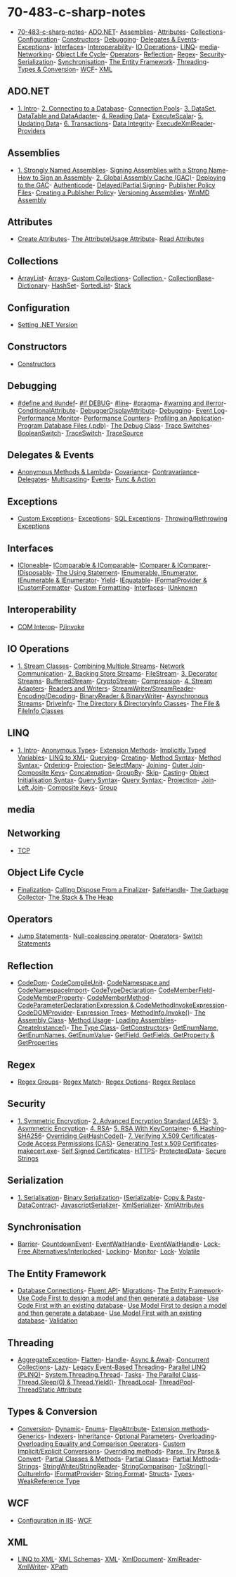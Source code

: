 # 70-483-c-sharp-notes

- [70-483-c-sharp-notes](readme.md#70483csharpnotes)- [ADO.NET](readme.md#adonet)- [Assemblies](readme.md#assemblies)- [Attributes](readme.md#attributes)- [Collections](readme.md#collections)- [Configuration](readme.md#configuration)- [Constructors](readme.md#constructors)- [Debugging](readme.md#debugging)- [Delegates & Events](readme.md#delegates-events)- [Exceptions](readme.md#exceptions)- [Interfaces](readme.md#interfaces)- [Interoperability](readme.md#interoperability)- [IO Operations](readme.md#io-operations)- [LINQ](readme.md#linq)- [media](readme.md#media)- [Networking](readme.md#networking)- [Object Life Cycle](readme.md#object-life-cycle)- [Operators](readme.md#operators)- [Reflection](readme.md#reflection)- [Regex](readme.md#regex)- [Security](readme.md#security)- [Serialization](readme.md#serialization)- [Synchronisation](readme.md#synchronisation)- [The Entity Framework](readme.md#the-entity-framework)- [Threading](readme.md#threading)- [Types & Conversion](readme.md#types-conversion)- [WCF](readme.md#wcf)- [XML](readme.md#xml)

## ADO.NET

- [1\. Intro](ADO.NET/1.%20Intro.md#1-intro)- [2\. Connecting to a Database](ADO.NET/2.%20Connecting%20to%20a%20Database.md#2-connecting-to-a-database)- [Connection Pools](ADO.NET/2.%20Connecting%20to%20a%20Database.md#connection-pools)- [3\. DataSet, DataTable and DataAdapter](ADO.NET/3.%20DataSet%20DataTable%20and%20DataAdapter.md#3-dataset-datatable-and-dataadapter)- [4\. Reading Data](ADO.NET/4.%20Reading%20Data.md#4-reading-data)- [ExecuteScalar](ADO.NET/4.%20Reading%20Data.md#executescalar)- [5\. Updating Data](ADO.NET/5.%20Updating%20Data.md#5-updating-data)- [6\. Transactions](ADO.NET/6.%20Transactions.md#6-transactions)- [Data Integrity](ADO.NET/Data%20Integrity.md#data-integrity)- [ExecudeXmlReader](ADO.NET/ExecudeXmlReader.md#execudexmlreader)- [Providers](ADO.NET/Providers.md#providers)

## Assemblies

- [1\. Strongly Named Assemblies](Assemblies/1.%20Strongly%20Named%20Assemblies.md#1-strongly-named-assemblies)- [Signing Assemblies with a Strong Name](Assemblies/1.%20Strongly%20Named%20Assemblies.md#signing-assemblies-with-a-strong-name)- [How to Sign an Assembly](Assemblies/1.%20Strongly%20Named%20Assemblies.md#how-to-sign-an-assembly)- [2\. Global Assembly Cache (GAC)](Assemblies/2.%20Global%20Assembly%20Cache%20GAC.md#2-global-assembly-cache-gac)- [Deploying to the GAC](Assemblies/2.%20Global%20Assembly%20Cache%20GAC.md#deploying-to-the-gac)- [Authenticode](Assemblies/Authenticode.md#authenticode)- [Delayed/Partial Signing](Assemblies/DelayedPartial%20Signing.md#delayedpartial-signing)- [Publisher Policy Files](Assemblies/Publisher%20Policy%20Files.md#publisher-policy-files)- [Creating a Publisher Policy](Assemblies/Publisher%20Policy%20Files.md#creating-a-publisher-policy)- [Versioning Assemblies](Assemblies/Versioning%20Assemblies.md#versioning-assemblies)- [WinMD Assembly](Assemblies/WinMD%20Assembly.md#winmd-assembly)

## Attributes

- [Create Attributes](Attributes/Create%20Attributes.md#create-attributes)- [The AttributeUsage Attribute](Attributes/Create%20Attributes.md#the-attributeusage-attribute)- [Read Attributes](Attributes/Read%20Attributes.md#read-attributes)

## Collections

- [ArrayList](Collections/ArrayList.md#arraylist)- [Arrays](Collections/Arrays.md#arrays)- [Custom Collections](Collections/Custom%20Collections.md#custom-collections)- [Collection <T>](Collections/Custom%20Collections.md#collection-t)- [CollectionBase](Collections/Custom%20Collections.md#collectionbase)- [Dictionary<T>](Collections/Dictionary-T.md#dictionaryt)- [HashSet](Collections/HashSet.md#hashset)- [SortedList](Collections/SortedList.md#sortedlist)- [Stack](Collections/Stack.md#stack)

## Configuration

- [Setting .NET Version](Configuration/Setting%20.NET%20Version.md#setting-net-version)

## Constructors

- [Constructors](Constructors/Constructors.md#constructors)

## Debugging

- [#define and #undef](Debugging/%23define%20and%20%23undef.md#define-and-undef)- [#if DEBUG](Debugging/%23if%20DEBUG.md#if-debug)- [#line](Debugging/%23line.md#line)- [#pragma](Debugging/%23pragma.md#pragma)- [#warning and #error](Debugging/%23warning%20and%20%23error.md#warning-and-error)- [ConditionalAttribute](Debugging/ConditionalAttribute.md#conditionalattribute)- [DebuggerDisplayAttribute](Debugging/DebuggerDisplayAttribute.md#debuggerdisplayattribute)- [Debugging](Debugging/Debugging.md#debugging)- [Event Log](Debugging/Event%20Log.md#event-log)- [Performance Monitor](Debugging/Performance%20Monitor.md#performance-monitor)- [Performance Counters](Debugging/Performance%20Monitor.md#performance-counters)- [Profiling an Application](Debugging/Profiling%20an%20Application.md#profiling-an-application)- [Program Database Files (.pdb)](Debugging/Program%20Database%20Files%20.pdb.md#program-database-files-pdb)- [The Debug Class](Debugging/The%20Debug%20Class.md#the-debug-class)- [Trace Switches](Debugging/Trace%20Switches.md#trace-switches)- [BooleanSwitch](Debugging/Trace%20Switches.md#booleanswitch)- [TraceSwitch](Debugging/Trace%20Switches.md#traceswitch)- [TraceSource](Debugging/TraceSource.md#tracesource)

## Delegates & Events

- [Anonymous Methods & Lambda](Delegates%20%26%20Events/Anonymous%20Methods%20%26%20Lambda.md#anonymous-methods-lambda)- [Covariance](Delegates%20%26%20Events/Covariance%20%26%20Contravariance.md#covariance)- [Contravariance](Delegates%20%26%20Events/Covariance%20%26%20Contravariance.md#contravariance)- [Delegates](Delegates%20%26%20Events/Delegates.md#delegates)- [Multicasting](Delegates%20%26%20Events/Delegates.md#multicasting)- [Events](Delegates%20%26%20Events/Events.md#events)- [Func & Action](Delegates%20%26%20Events/Func%20%26%20Action.md#func-action)

## Exceptions

- [Custom Exceptions](Exceptions/Custom%20Exceptions.md#custom-exceptions)- [Exceptions](Exceptions/Exceptions.md#exceptions)- [SQL Exceptions](Exceptions/SQL%20Exceptions.md#sql-exceptions)- [Throwing/Rethrowing Exceptions](Exceptions/Throwing%20%26%20Rethrowing%20Exceptions.md#throwingrethrowing-exceptions)

## Interfaces

- [ICloneable](Interfaces/ICloneable.md#icloneable)- [IComparable & IComparable<T>](Interfaces/IComparable%20%26%20IComparable-T.md#icomparable-icomparablet)- [IComparer & IComparer<T>](Interfaces/IComparer%20%26%20IComparer-T.md#icomparer-icomparert)- [IDisposable](Interfaces/IDisposable.md#idisposable)- [The Using Statement](Interfaces/IDisposable.md#the-using-statement)- [IEnumerable, IEnumerator, IEnumerable<T> & IEnumerator<T>](Interfaces/IEnumerable%2C%20IEnumerator%2C%20IEnumerable-T%20%26%20IEnumerator-T.md#ienumerable-ienumerator-ienumerablet-ienumeratort)- [Yield](Interfaces/IEnumerable%2C%20IEnumerator%2C%20IEnumerable-T%20%26%20IEnumerator-T.md#yield)- [IEquatable](Interfaces/IEquatable.md#iequatable)- [IFormatProvider & ICustomFormatter](Interfaces/IFormatProvider%20%26%20ICustomFormatter.md#iformatprovider-icustomformatter)- [Custom Formatting](Interfaces/IFormatProvider%20%26%20ICustomFormatter.md#custom-formatting)- [Interfaces](Interfaces/Interfaces.md#interfaces)- [IUnknown](Interfaces/IUnknown.md#iunknown)

## Interoperability

- [COM Interop](Interoperability/COM%20Interop.md#com-interop)- [P/invoke](Interoperability/P%20invoke.md#pinvoke)

## IO Operations

- [1\. Stream Classes](IO%20Operations/1.%20Stream%20Classes.md#1-stream-classes)- [Combining Multiple Streams](IO%20Operations/1.%20Stream%20Classes.md#combining-multiple-streams)- [Network Communication](IO%20Operations/1.%20Stream%20Classes.md#network-communication)- [2\. Backing Store Streams](IO%20Operations/2.%20Backing%20Store%20Streams.md#2-backing-store-streams)- [FileStream](IO%20Operations/2.%20Backing%20Store%20Streams.md#filestream)- [3\. Decorator Streams](IO%20Operations/3.%20Decorator%20Streams.md#3-decorator-streams)- [BufferedStream](IO%20Operations/3.%20Decorator%20Streams.md#bufferedstream)- [CryptoStream](IO%20Operations/3.%20Decorator%20Streams.md#cryptostream)- [Compression](IO%20Operations/3.%20Decorator%20Streams.md#compression)- [4\. Stream Adapters](IO%20Operations/4.%20Stream%20Adapters.md#4-stream-adapters)- [Readers and Writers](IO%20Operations/4.%20Stream%20Adapters.md#readers-and-writers)- [StreamWriter/StreamReader](IO%20Operations/4.%20Stream%20Adapters.md#streamwriterstreamreader)- [Encoding/Decoding](IO%20Operations/4.%20Stream%20Adapters.md#encodingdecoding)- [BinaryReader & BinaryWriter](IO%20Operations/4.%20Stream%20Adapters.md#binaryreader-binarywriter)- [Asynchronous Streams](IO%20Operations/Asynchronous%20Streams.md#asynchronous-streams)- [DriveInfo](IO%20Operations/DriveInfo.md#driveinfo)- [The Directory & DirectoryInfo Classes](IO%20Operations/The%20Directory%20%26%20DirectoryInfo%20Classes.md#the-directory-directoryinfo-classes)- [The File & FileInfo Classes](IO%20Operations/The%20File%20%26%20FileInfo%20Classes.md#the-file-fileinfo-classes)

## LINQ

- [1\. Intro](LINQ/1.%20Intro.md#1-intro)- [Anonymous Types](LINQ/Anonymous%20Types.md#anonymous-types)- [Extension Methods](LINQ/Extension%20Methods.md#extension-methods)- [Implicitly Typed Variables](LINQ/Implicitly%20Typed%20Variables.md#implicitly-typed-variables)- [LINQ to XML](LINQ/LINQ%20to%20XML.md#linq-to-xml)- [Querying](LINQ/LINQ%20to%20XML.md#querying)- [Creating](LINQ/LINQ%20to%20XML.md#creating)- [Method Syntax](LINQ/Method%20Syntax.md#method-syntax)- [Method Syntax:](LINQ/Method%20Syntax.md#method-syntax)- [Ordering](LINQ/Method%20Syntax.md#ordering)- [Projection](LINQ/Method%20Syntax.md#projection)- [SelectMany](LINQ/Method%20Syntax.md#selectmany)- [Joining](LINQ/Method%20Syntax.md#joining)- [Outer Join](LINQ/Method%20Syntax.md#outer-join)- [Composite Keys](LINQ/Method%20Syntax.md#composite-keys)- [Concatenation](LINQ/Method%20Syntax.md#concatenation)- [GroupBy](LINQ/Method%20Syntax.md#groupby)- [Skip](LINQ/Method%20Syntax.md#skip)- [Casting](LINQ/Method%20Syntax.md#casting)- [Object Initialisation Syntax](LINQ/Object%20Initialisation%20Syntax.md#object-initialisation-syntax)- [Query Syntax](LINQ/Query%20Syntax.md#query-syntax)- 
[Query Syntax:](LINQ/Query%20Syntax.md#query-syntax)- [Projection](LINQ/Query%20Syntax.md#projection)- [Join](LINQ/Query%20Syntax.md#join)- [Left Join](LINQ/Query%20Syntax.md#left-join)- [Composite Keys](LINQ/Query%20Syntax.md#composite-keys)- [Group](LINQ/Query%20Syntax.md#group)

## media



## Networking

- [TCP](Networking/TCP.md#tcp)

## Object Life Cycle

- [Finalization](Object%20Life%20Cycle/Finalization.md#finalization)- [Calling Dispose From a Finalizer](Object%20Life%20Cycle/Finalization.md#calling-dispose-from-a-finalizer)- [SafeHandle](Object%20Life%20Cycle/SafeHandle.md#safehandle)- [The Garbage Collector](Object%20Life%20Cycle/The%20Garbage%20Collector.md#the-garbage-collector)- [The Stack & The Heap](Object%20Life%20Cycle/The%20Stack%20%26%20The%20Heap.md#the-stack-the-heap)

## Operators

- [Jump Statements](Operators/Jump%20Statements.md#jump-statements)- [Null-coalescing operator](Operators/Null-coalescing%20operator.md#nullcoalescing-operator)- [Operators](Operators/Operators.md#operators)- [Switch Statements](Operators/Switch%20Statements.md#switch-statements)

## Reflection

- [CodeDom](Reflection/CodeDom.md#codedom)- [CodeCompileUnit](Reflection/CodeDom.md#codecompileunit)- [CodeNamespace and CodeNamespaceImport](Reflection/CodeDom.md#codenamespace-and-codenamespaceimport)- [CodeTypeDeclaration](Reflection/CodeDom.md#codetypedeclaration)- [CodeMemberField](Reflection/CodeDom.md#codememberfield)- [CodeMemberProperty](Reflection/CodeDom.md#codememberproperty)- [CodeMemberMethod](Reflection/CodeDom.md#codemembermethod)- [CodeParameterDeclarationExpression & CodeMethodInvokeExpression](Reflection/CodeDom.md#codeparameterdeclarationexpression-codemethodinvokeexpression)- [CodeDOMProvider](Reflection/CodeDom.md#codedomprovider)- [Expression Trees](Reflection/Expression%20Trees.md#expression-trees)- [MethodInfo.Invoke()](Reflection/MethodInfo.Invoke.md#methodinfoinvoke)- [The Assembly Class](Reflection/The%20Assembly%20Class.md#the-assembly-class)- [Method Usage](Reflection/The%20Assembly%20Class.md#method-usage)- [Loading Assemblies](Reflection/The%20Assembly%20Class.md#loading-assemblies)- [CreateInstance()](Reflection/The%20Assembly%20Class.md#createinstance)- [The Type Class](Reflection/The%20Type%20Class.md#the-type-class)- [GetConstructors](Reflection/The%20Type%20Class.md#getconstructors)- [GetEnumName, GetEnumNames, GetEnumValue](Reflection/The%20Type%20Class.md#getenumname-getenumnames-getenumvalue)- [GetField, GetFields, GetProperty & GetProperties](Reflection/The%20Type%20Class.md#getfield-getfields-getproperty-getproperties)

## Regex

- [Regex Groups](Regex/Regex%20Groups.md#regex-groups)- [Regex Match](Regex/Regex%20Match.md#regex-match)- [Regex Options](Regex/Regex%20Options.md#regex-options)- [Regex Replace](Regex/Regex%20Replace.md#regex-replace)

## Security

- [1\. Symmetric Encryption](Security/1.%20Symmetric%20Encryption.md#1-symmetric-encryption)- [2\. Advanced Encryption Standard (AES)](Security/2.%20Advanced%20Encryption%20Standard%20%28AES%29.md#2-advanced-encryption-standard-aes)- [3\. Asymmetric Encryption](Security/3.%20Asymmetric%20Encryption.md#3-asymmetric-encryption)- [4\. RSA](Security/4.%20RSA.md#4-rsa)- [5\. RSA With KeyContainer](Security/5.%20RSA%20With%20KeyContainer.md#5-rsa-with-keycontainer)- [6\. Hashing](Security/6.%20Hashing.md#6-hashing)- [SHA256](Security/6.%20Hashing.md#sha256)- [Overriding GetHashCode()](Security/6.%20Hashing.md#overriding-gethashcode)- [7\. Verifying X.509 Certificates](Security/7.%20Verifying%20X.509%20Certificates.md#7-verifying-x509-certificates)- [Code Access Permissions (CAS)](Security/Code%20Access%20Permissions%20%28CAS%29.md#code-access-permissions-cas)- [Generating Test x.509 Certificates](Security/Generating%20Test%20x.509%20Certificates.md#generating-test-x509-certificates)- [makecert.exe](Security/Generating%20Test%20x.509%20Certificates.md#makecertexe)- [Self Signed Certificates](Security/Generating%20Test%20x.509%20Certificates.md#self-signed-certificates)- [HTTPS](Security/HTTPS.md#https)- [ProtectedData](Security/ProtectedData.md#protecteddata)- [Secure Strings](Security/Secure%20Strings.md#secure-strings)

## Serialization

- [1\. Serialisation](Serialization/1.%20Serialisation.md#1-serialisation)- [Binary Serialization](Serialization/Binary%20Serialization.md#binary-serialization)- [ISerializable](Serialization/Binary%20Serialization.md#iserializable)- [Copy & Paste](Serialization/Copy%20%26%20Paste.md#copy-paste)- [DataContract](Serialization/DataContract.md#datacontract)- [JavascriptSerializer](Serialization/JavascriptSerializer.md#javascriptserializer)- [XmlSerializer](Serialization/XmlSerializer.md#xmlserializer)- [XmlAttributes](Serialization/XmlSerializer.md#xmlattributes)

## Synchronisation

- [Barrier](Synchronisation/Barrier.md#barrier)- [CountdownEvent](Synchronisation/CountdownEvent.md#countdownevent)- [EventWaitHandle](Synchronisation/EventWaitHandle.md#eventwaithandle)- [EventWaitHandle](Synchronisation/EventWaitHandle.md#eventwaithandle)- [Lock-Free Alternatives/Interlocked](Synchronisation/Lock-Free%20Alternatives%20%26%20Interlocked.md#lockfree-alternativesinterlocked)- [Locking](Synchronisation/Locking.md#locking)- [Monitor](Synchronisation/Locking.md#monitor)- [Lock](Synchronisation/Locking.md#lock)- [Volatile](Synchronisation/Volatile.md#volatile)

## The Entity Framework

- [Database Connections](The%20Entity%20Framework/Database%20Connections.md#database-connections)- [Fluent API](The%20Entity%20Framework/Fluent%20API.md#fluent-api)- [Migrations](The%20Entity%20Framework/Migrations.md#migrations)- [The Entity Framework](The%20Entity%20Framework/The%20Entity%20Framework.md#the-entity-framework)- [Use Code First to design a model and then generate a database](The%20Entity%20Framework/Use%20Code%20First%20to%20design%20a%20model%20and%20then%20generate%20a%20database.md#use-code-first-to-design-a-model-and-then-generate-a-database)- [Use Code First with an existing database](The%20Entity%20Framework/Use%20Code%20First%20with%20an%20existing%20database.md#use-code-first-with-an-existing-database)- [Use Model First to design a model and then generate a database](The%20Entity%20Framework/Use%20Model%20First%20to%20design%20a%20model%20and%20then%20generate%20a%20database.md#use-model-first-to-design-a-model-and-then-generate-a-database)- 
[Use Model First with an existing database](The%20Entity%20Framework/Use%20Model%20First%20with%20an%20existing%20database.md#use-model-first-with-an-existing-database)- [Validation](The%20Entity%20Framework/Validation.md#validation)

## Threading

- [AggregateException](Threading/AggregateException.md#aggregateexception)- [Flatten](Threading/AggregateException.md#flatten)- [Handle](Threading/AggregateException.md#handle)- [Async & Await](Threading/Async%20%26%20Await.md#async-await)- [Concurrent Collections](Threading/Concurrent%20Collections.md#concurrent-collections)- [Lazy<T>](Threading/Lazy-T.md#lazyt)- [Legacy Event-Based Threading](Threading/Legacy%20Event-Based%20Threading.md#legacy-eventbased-threading)- [Parallel LINQ (PLINQ)](Threading/Parallel%20LINQ%20%28PLINQ%29.md#parallel-linq-plinq)- [System.Threading.Thread](Threading/System.Threading.Thread.md#systemthreadingthread)- [Tasks](Threading/Tasks.md#tasks)- [The Parallel Class](Threading/The%20Parallel%20Class.md#the-parallel-class)- [Thread.Sleep(0) & Thread.Yield()](Threading/Thread.Sleep%280%29%20%26%20Thread.Yield%28%29.md#threadsleep0-threadyield)- [ThreadLocal<T>](Threading/ThreadLocal-T.md#threadlocalt)- [ThreadPool](Threading/ThreadPool.md#threadpool)- [ThreadStatic Attribute](Threading/ThreadStatic%20Attribute.md#threadstatic-attribute)

## Types & Conversion

- [Conversion](Types%20%26%20Conversion/Conversion.md#conversion)- [Dynamic](Types%20%26%20Conversion/Dynamic.md#dynamic)- [Enums](Types%20%26%20Conversion/Enums.md#enums)- [FlagAttribute](Types%20%26%20Conversion/Enums.md#flagattribute)- [Extension methods](Types%20%26%20Conversion/Extension%20methods.md#extension-methods)- [Generics](Types%20%26%20Conversion/Generics.md#generics)- [Indexers](Types%20%26%20Conversion/Indexers.md#indexers)- [Inheritance](Types%20%26%20Conversion/Inheritance.md#inheritance)- [Optional Parameters](Types%20%26%20Conversion/Optional%20Parameters.md#optional-parameters)- [Overloading](Types%20%26%20Conversion/Overloading.md#overloading)- [Overloading Equality and Comparison Operators](Types%20%26%20Conversion/Overloading.md#overloading-equality-and-comparison-operators)- [Custom Implicit/Explicit Conversions](Types%20%26%20Conversion/Overloading.md#custom-implicitexplicit-conversions)- [Overriding methods](Types%20%26%20Conversion/Overriding%20methods.md#overriding-methods)- [Parse, Try Parse & Convert](Types%20%26%20Conversion/Parse%2C%20Try%20Parse%20%26%20Convert.md#parse-try-parse-convert)- [Partial Classes & Methods](Types%20%26%20Conversion/Partial%20Classes%20%26%20Methods.md#partial-classes-methods)- [Partial Classes](Types%20%26%20Conversion/Partial%20Classes%20%26%20Methods.md#partial-classes)- [Partial Methods](Types%20%26%20Conversion/Partial%20Classes%20%26%20Methods.md#partial-methods)- [Strings](Types%20%26%20Conversion/Strings.md#strings)- [StringWriter/StringReader](Types%20%26%20Conversion/Strings.md#stringwriterstringreader)- [StringComparison](Types%20%26%20Conversion/Strings.md#stringcomparison)- [ToString()](Types%20%26%20Conversion/Strings.md#tostring)- [CultureInfo](Types%20%26%20Conversion/Strings.md#cultureinfo)- [IFormatProvider](Types%20%26%20Conversion/Strings.md#iformatprovider)- [String.Format](Types%20%26%20Conversion/Strings.md#stringformat)- [Structs](Types%20%26%20Conversion/Structs.md#structs)- [Types](Types%20%26%20Conversion/Types.md#types)- [WeakReference Type](Types%20%26%20Conversion/WeakReference%20Type.md#weakreference-type)

## WCF

- [Configuration in IIS](WCF/Configuration%20in%20IIS.md#configuration-in-iis)- [WCF](WCF/WCF.md#wcf)

## XML

- [LINQ to XML](XML/LINQ%20to%20XML.md#linq-to-xml)- [XML Schemas](XML/XML%20Schemas.md#xml-schemas)- [XML](XML/XML.md#xml)- [XmlDocument](XML/XmlDocument.md#xmldocument)- [XmlReader](XML/XmlReader.md#xmlreader)- [XmlWriter](XML/XmlWriter.md#xmlwriter)- [XPath](XML/XPath.md#xpath)

<!--stackedit_data:
eyJoaXN0b3J5IjpbLTg0NDA5OTUyMF19
-->